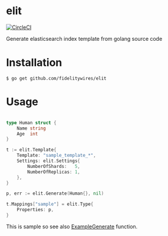 # elit
[![CircleCI](https://circleci.com/gh/FidelityWires/elit.svg?style=shield&circle-token=404a3db148e2ff6d7047b60c628f69b1e97d8077)](https://circleci.com/gh/FidelityWires/elit)

Generate elasticsearch index template from golang source code


# Installation

```
$ go get github.com/fidelitywires/elit
```

# Usage

```go

type Human struct {
	Name string
	Age  int
}

t := elit.Template{
	Template: "sample_template_*",
	Settings: elit.Settings{
		NumberOfShards:   5,
		NumberOfReplicas: 1,
	},
}

p, err := elit.Generate(Human{}, nil)

t.Mappings["sample"] = elit.Type{
	Properties: p,
}
```

This is sample so see also [ExampleGenerate](elit_test.go) function.
